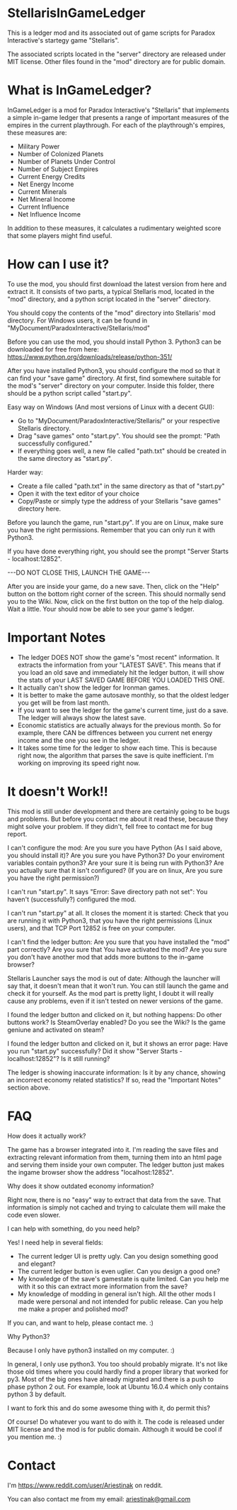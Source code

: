 # StellarisInGameLedger

This is a ledger mod and its associated out of game scripts for Paradox Interactive's startegy game "Stellaris".

The associated scripts located in the "server" directory are released under MIT license. Other files found in the "mod" directory are for public domain.

# What is InGameLedger?

InGameLedger is a mod for Paradox Interactive's "Stellaris" that implements a simple in-game ledger that presents a range of important measures of the empires in the current playthrough. For each of the playthrough's empires, these measures are:
* Military Power
* Number of Colonized Planets
* Number of Planets Under Control
* Number of Subject Empires
* Current Energy Credits
* Net Energy Income
* Current Minerals
* Net Mineral Income
* Current Influence
* Net Influence Income

In addition to these measures, it calculates a rudimentary weighted score that some players might find useful.

# How can I use it?

To use the mod, you should first download the latest version from here and extract it. It consists of two parts, a typical Stellaris mod, located in the "mod" directory, and a python script located in the "server" directory.

You should copy the contents of the "mod" directory into Stellaris' mod directory. For Windows users, it can be found in "MyDocument/ParadoxInteractive/Stellaris/mod"

Before you can use the mod, you should install Python 3. Python3 can be downloaded for free from here: https://www.python.org/downloads/release/python-351/

After you have installed Python3, you should configure the mod so that it can find your "save game" directory.
At first, find somewhere suitable for the mod's "server" directory on your computer. Inside this folder, there should be a python script called "start.py".

Easy way on Windows (And most versions of Linux with a decent GUI):
* Go to "MyDocument/ParadoxInteractive/Stellaris/" or your respective Stellaris directory.
* Drag "save games" onto "start.py". You should see the prompt: "Path successfully configured."
* If everything goes well, a new file called "path.txt" should be created in the same directory as "start.py".

Harder way:
* Create a file called "path.txt" in the same directory as that of "start.py"
* Open it with the text editor of your choice
* Copy/Paste or simply type the address of your Stellaris "save games" directory here.

Before you launch the game, run "start.py". If you are on Linux, make sure you have the right permissions. Remember that you can only run it with Python3.

If you have done everything right, you should see the prompt "Server Starts - localhost:12852".

---DO NOT CLOSE THIS, LAUNCH THE GAME---

After you are inside your game, do a new save. Then, click on the "Help" button on the bottom right corner of the screen. This should normally send you to the Wiki. Now, click on the first button on the top of the help dialog. Wait a little. Your should now be able to see your game's ledger.

# Important Notes

* The ledger DOES NOT show the game's "most recent" information. It extracts the information from your "LATEST SAVE". This means that if you load an old save and immediately hit the ledger button, it will show the stats of your LAST SAVED GAME BEFORE YOU LOADED THIS ONE.
* It actually can't show the ledger for Ironman games.
* It is better to make the game autosave monthly, so that the oldest ledger you get will be from last month.
* If you want to see the ledger for the game's current time, just do a save. The ledger will always show the latest save.
* Economic statistics are actually always for the previous month. So for example, there CAN be diffrences between you current net energy income and the one you see in the ledger.
* It takes some time for the ledger to show each time. This is because right now, the algorithm that parses the save is quite inefficient. I'm working on improving its speed right now.

# It doesn't Work!!

This mod is still under development and there are certainly going to be bugs and problems. But before you contact me about it read these, because they might solve your problem. If they didn't, fell free to contact me for bug report.

I can't configure the mod: Are you sure you have Python (As I said above, you should install it)? Are you sure you have Python3? Do your enviroment variables contain python3? Are your sure it is being run with Python3? Are you actually sure that it isn't configured? (If you are on linux, Are you sure you have the right permission?)

I can't run "start.py". It says "Error: Save directory path not set": You haven't (successfully?) configured the mod.

I can't run "start.py" at all. It closes the moment it is started: Check that you are running it with Python3, that you have the right permissions (Linux users), and that TCP Port 12852 is free on your computer.

I can't find the ledger button: Are you sure that you have installed the "mod" part correctly? Are you sure that You have activated the mod? Are you sure you don't have another mod that adds more buttons to the in-game browser?

Stellaris Launcher says the mod is out of date: Although the launcher will say that, it doesn't mean that it won't run. You can still launch the game and check it for yourself. As the mod part is pretty light, I doubt it will really cause any problems, even if it isn't tested on newer versions of the game.

I found the ledger button and clicked on it, but nothing happens: Do other buttons work? Is SteamOverlay enabled? Do you see the Wiki? Is the game geniune and activated on steam?

I found the ledger button and clicked on it, but it shows an error page: Have you run "start.py" successfully? Did it show "Server Starts - localhost:12852"? Is it still running?

The ledger is showing inaccurate information: Is it by any chance, showing an incorrect economy related statistics? If so, read the "Important Notes" section above.

# FAQ

How does it actually work?

The game has a browser integrated into it. I'm reading the save files and extracting relevant information from them, turning them into an html page and serving them inside your own computer. The ledger button just makes the ingame browser show the address "localhost:12852".



Why does it show outdated economy information?

Right now, there is no "easy" way to extract that data from the save. That information is simply not cached and trying to calculate them will make the code even slower.



I can help with something, do you need help?

Yes! I need help in several fields:
* The current ledger UI is pretty ugly. Can you design something good and elegant?
* The current ledger button is even uglier. Can you design a good one?
* My knowledge of the save's gamestate is quite limited. Can you help me with it so this can extract more information from the save?
* My knowledge of modding in general isn't high. All the other mods I made were personal and not intended for public release. Can you help me make a proper and polished mod?

If you can, and want to help, please contact me. :)



Why Python3?

Because I only have python3 installed on my computer. :)

In general, I only use python3. You too should probably migrate. It's not like those old times where you could hardly find a proper library that worked for py3. Most of the big ones have already migrated and there is a push to phase python 2 out. For example, look at Ubuntu 16.0.4 which only contains python 3 by default.



I want to fork this and do some awesome thing with it, do permit this?

Of course! Do whatever you want to do with it. The code is released under MIT license and the mod is for public domain. Although it would be cool if you mention me. :)




# Contact

I'm https://www.reddit.com/user/Ariestinak on reddit. 

You can also contact me from my email: ariestinak@gmail.com



